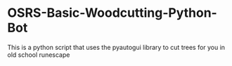 # OSRS-Basic-Woodcutting-Python-Bot
This is a python script that uses the pyautogui library to cut trees for you in old school runescape
